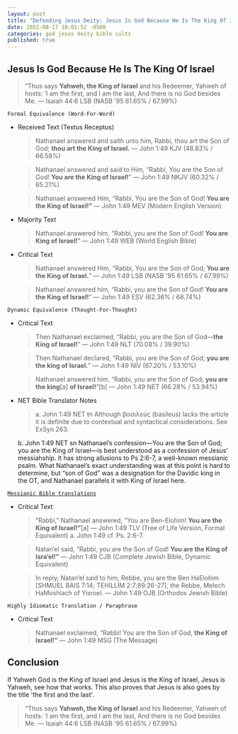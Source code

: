 ```yaml
---
layout: post
title: "Defending Jesus Deity: Jesus Is God Because He Is The King Of Israel ✝️"
date: 2022-08-17 18:01:52 -0500
categories: god jesus deity bible cults
published: true
---
```


## Jesus Is God Because He Is The King Of Israel

> “Thus says **Yahweh, the King of Israel** and his Redeemer, Yahweh of hosts: ‘I am the first, and I am the last, And there is no God besides Me. &mdash; Isaiah 44:6 LSB (NASB '95 61.65% / 67.99%)

`Formal Equivalence (Word-For-Word)`
- Received Text (Textus Receptus)

    > Nathanael answered and saith unto him, Rabbi, thou art the Son of God; **thou art the King of Israel.** &mdash; John 1:49 KJV (48.83% / 66.58%)

    > Nathanael answered and said to Him, “Rabbi, You are the Son of God! **You are the King of Israel!**” &mdash; John 1:49 NKJV (60.32% / 65.21%)

    > Nathanael answered Him, “Rabbi, You are the Son of God! **You are the King of Israel!”** &mdash; John 1:49 MEV (Modern English Version)

- Majority Text

    > Nathanael answered him, “Rabbi, you are the Son of God! **You are King of Israel!**” &mdash; John 1:49 WEB (World English Bible)

- Critical Text

    > Nathanael answered Him, “Rabbi, You are the Son of God; **You are the King of Israel.**” &mdash; John 1:49 LSB (NASB '95 61.65% / 67.99%)

    > Nathanael answered him, “Rabbi, you are the Son of God! **You are the King of Israel!**” &mdash; John 1:49 ESV (62.36% / 68.74%)

`Dynamic Equivalence (Thought-For-Thought)`
- Critical Text

    > Then Nathanael exclaimed, “Rabbi, you are the Son of God—**the King of Israel!**” &mdash; John 1:49 NLT (70.08% / 39.90%)

    > Then Nathanael declared, “Rabbi, you are the Son of God; **you are the king of Israel.**” &mdash; John 1:49 NIV (67.20% / 53.10%)

    > Nathanael answered him, “Rabbi, you are the Son of God; **you are the king**[a] **of Israel!**”[b] &mdash; John 1:49 NET (66.28% / 53.94%)

- NET Bible Translator Notes
    
    > a. John 1:49 NET tn Although βασιλεύς (basileus) lacks the article it is definite due to contextual and syntactical considerations. See ExSyn 263.
    >
    b. John 1:49 NET sn Nathanael’s confession—You are the Son of God; you are the King of Israel—is best understood as a confession of Jesus’ messiahship. It has strong allusions to Ps 2:6-7, a well-known messianic psalm. What Nathanael’s exact understanding was at this point is hard to determine, but “son of God” was a designation for the Davidic king in the OT, and Nathanael parallels it with King of Israel here.

[`Messianic Bible translations`](https://en.wikipedia.org/wiki/Messianic_Bible_translations)
- Critical Text
    > “Rabbi,” Nathanael answered, “You are Ben-Elohim! **You are the King of Israel!”**[a] &mdash; John 1:49 TLV (Tree of Life Version, Formal Equivalent) a. John 1:49 cf. Ps. 2:6-7.

    > Natan’el said, “Rabbi, you are the Son of God! **You are the King of Isra’el!”** &mdash; John 1:49 CJB (Complete Jewish Bible, Dynamic Equivalent)

    > In reply, Natan’el said to him, Rebbe, you are the Ben HaElohim [SHMUEL BAIS 7:14; TEHILLIM 2:7;89:26-27], the Rebbe, Melech HaMoshiach of Yisroel. &mdash; John 1:49 OJB (Orthodox Jewish Bible)

`Highly Idiomatic Translation / Paraphrase`
- Critical Text
    > Nathanael exclaimed, “Rabbi! You are the Son of God, **the King of Israel!”** &mdash; John 1:49 MSG (The Message)

## Conclusion

If Yahweh God is the King of Israel and Jesus is the King of Israel, Jesus is Yahweh, see how that works. This also proves that Jesus is also goes by the title 'the first and the last'.

> “Thus says **Yahweh, the King of Israel** and his Redeemer, Yahweh of hosts: ‘I am the first, and I am the last, And there is no God besides Me. &mdash; Isaiah 44:6 LSB (NASB '95 61.65% / 67.99%)

<script>
	var refTagger = {
		settings: {
			bibleVersion: 'ESV'
		}
	}; 

	(function(d, t) {
		var n=d.querySelector('[nonce]');
		refTagger.settings.nonce = n && (n.nonce||n.getAttribute('nonce'));
		var g = d.createElement(t), s = d.getElementsByTagName(t)[0];
		g.src = 'https://api.reftagger.com/v2/RefTagger.js';
		g.nonce = refTagger.settings.nonce;
		s.parentNode.insertBefore(g, s);
	}(document, 'script'));
</script>